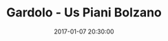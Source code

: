 ---
title: Gardolo - Us Piani Bolzano
date: 2017-01-07 20:30:00
squadra-a: Bc Gardolo
punteggio-a: 85
squadra-b: Us Piani Bolzano
punteggio-b: 37
partite/squadra: serie-d-16-17
luogo: Centro Sportivo Trento Nord
categoria: serie d
---